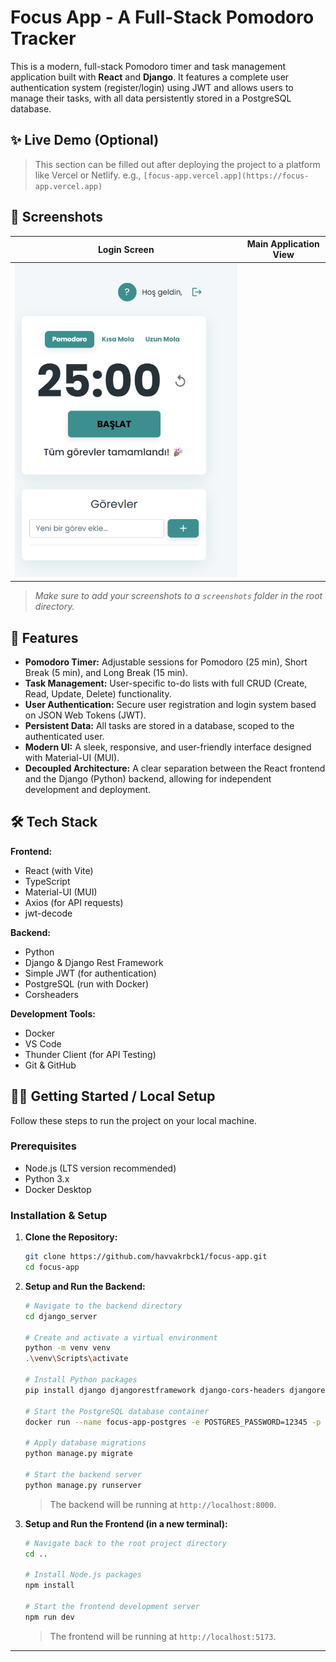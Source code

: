 # Focus App - A Full-Stack Pomodoro Tracker

This is a modern, full-stack Pomodoro timer and task management application built with **React** and **Django**. It features a complete user authentication system (register/login) using JWT and allows users to manage their tasks, with all data persistently stored in a PostgreSQL database.

## ✨ Live Demo (Optional)

> This section can be filled out after deploying the project to a platform like Vercel or Netlify.
> e.g., `[focus-app.vercel.app](https://focus-app.vercel.app)`

## 📸 Screenshots

| Login Screen | Main Application View |
| :---: | :---: |
| ![Main Screen](assets/ss.png) | 
> *Make sure to add your screenshots to a `screenshots` folder in the root directory.*

## 🚀 Features

- **Pomodoro Timer:** Adjustable sessions for Pomodoro (25 min), Short Break (5 min), and Long Break (15 min).
- **Task Management:** User-specific to-do lists with full CRUD (Create, Read, Update, Delete) functionality.
- **User Authentication:** Secure user registration and login system based on JSON Web Tokens (JWT).
- **Persistent Data:** All tasks are stored in a database, scoped to the authenticated user.
- **Modern UI:** A sleek, responsive, and user-friendly interface designed with Material-UI (MUI).
- **Decoupled Architecture:** A clear separation between the React frontend and the Django (Python) backend, allowing for independent development and deployment.

## 🛠️ Tech Stack

**Frontend:**
- React (with Vite)
- TypeScript
- Material-UI (MUI)
- Axios (for API requests)
- jwt-decode

**Backend:**
- Python
- Django & Django Rest Framework
- Simple JWT (for authentication)
- PostgreSQL (run with Docker)
- Corsheaders

**Development Tools:**
- Docker
- VS Code
- Thunder Client (for API Testing)
- Git & GitHub

## 🏃‍♀️ Getting Started / Local Setup

Follow these steps to run the project on your local machine.

### Prerequisites
- Node.js (LTS version recommended)
- Python 3.x
- Docker Desktop

### Installation & Setup

1.  **Clone the Repository:**
    ```bash
    git clone https://github.com/havvakrbck1/focus-app.git
    cd focus-app
    ```

2.  **Setup and Run the Backend:**
    ```bash
    # Navigate to the backend directory
    cd django_server

    # Create and activate a virtual environment
    python -m venv venv
    .\venv\Scripts\activate

    # Install Python packages
    pip install django djangorestframework django-cors-headers djangorestframework-simplejwt

    # Start the PostgreSQL database container
    docker run --name focus-app-postgres -e POSTGRES_PASSWORD=12345 -p 5432:5432 -d postgres

    # Apply database migrations
    python manage.py migrate

    # Start the backend server
    python manage.py runserver
    ```
    > The backend will be running at `http://localhost:8000`.

3.  **Setup and Run the Frontend (in a new terminal):**
    ```bash
    # Navigate back to the root project directory
    cd ..

    # Install Node.js packages
    npm install

    # Start the frontend development server
    npm run dev
    ```
    > The frontend will be running at `http://localhost:5173`.

---